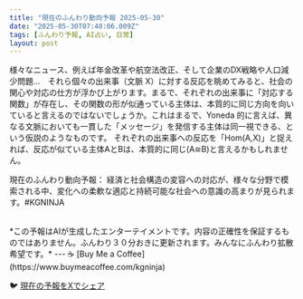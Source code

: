 ```yaml
---
title: "現在のふんわり動向予報 2025-05-30"
date: "2025-05-30T07:40:06.009Z"
tags: [ふんわり予報, AI占い, 日常]
layout: post
---
```



様々なニュース、例えば年金改革や航空法改正、そして企業のDX戦略や人口減少問題…　それら個々の出来事（文脈 X）に対する反応を眺めてみると、社会の関心や対応の仕方が浮かび上がります。まるで、それぞれの出来事に「対応する関数」が存在し、その関数の形が似通っている主体は、本質的に同じ方向を向いていると言えるのではないでしょうか。これはまるで、Yoneda 的に言えば、異なる文脈においても一貫した「メッセージ」を発信する主体は同一視できる、という仮説のようなものです。  それぞれの出来事への反応を「Hom(A,X)」と捉えれば、反応が似ている主体AとBは、本質的に同じ(A≅B)と言えるかもしれません。


現在のふんわり動向予報：
経済と社会構造の変容への対応が、様々な分野で模索される中、変化への柔軟な適応と持続可能な社会への意識の高まりが見られます。#KGNINJA

<br>
*この予報はAIが生成したエンターテイメントです。内容の正確性を保証するものではありません。ふんわり３０分おきに更新されます。みんなにふんわり拡散希望です。*
---
☕️ [Buy Me a Coffee](https://www.buymeacoffee.com/kgninja)

🐦 [現在の予報をXでシェア](https://twitter.com/intent/tweet?text=%E7%8F%BE%E5%9C%A8%E3%81%AE%E3%81%B5%E3%82%93%E3%82%8F%E3%82%8A%E4%BA%88%E5%A0%B1%3A%20%E3%80%8C%E6%A7%98%E3%80%85%E3%81%AA%E3%83%8B%E3%83%A5%E3%83%BC%E3%82%B9%E3%80%81%E4%BE%8B%E3%81%88%E3%81%B0%E5%B9%B4%E9%87%91%E6%94%B9%E9%9D%A9%E3%82%84%E8%88%AA%E7%A9%BA%E6%B3%95%E6%94%B9%E6%AD%A3%E3%80%81%E3%81%9D%E3%81%97%E3%81%A6%E4%BC%81%E6%A5%AD%E3%81%AEDX%E6%88%A6%E7%95%A5%E3%82%84%E4%BA%BA%E5%8F%A3%E6%B8%9B%E5%B0%91%E5%95%8F%E9%A1%8C%E2%80%A6%E3%80%80%E3%81%9D%E3%82%8C%E3%82%89%E5%80%8B%E3%80%85%E3%81%AE%E5%87%BA%E6%9D%A5%E4%BA%8B%EF%BC%88%E6%96%87%E8%84%88%20X%EF%BC%89%E3%81%AB%E5%AF%BE%E3%81%99%E3%82%8B%E5%8F%8D%E5%BF%9C%E3%82%92%E7%9C%BA%E3%82%81%E3%81%A6%E3%81%BF%E3%82%8B%E3%81%A8%E3%80%81%E7%A4%BE%E4%BC%9A%E3%81%AE%E9%96%A2%E5%BF%83%E3%82%84%E5%AF%BE%E5%BF%9C%E3%81%AE%E4%BB%95%E6%96%B9%E3%81%8C%E6%B5%AE%E3%81%8B%E3%81%B3%E4%B8%8A%E3%81%8C%E3%82%8A%E3%81%BE%E3%81%99%E3%80%82%E3%80%8D%23KGNINJA%20%E7%B6%9A%E3%81%8D%E3%81%AF%E3%83%96%E3%83%AD%E3%82%B0%E3%81%A7%EF%BC%81%F0%9F%91%87&url=https%3A%2F%2Fkg-ninja.github.io%2FFunwariyoso%2F)
